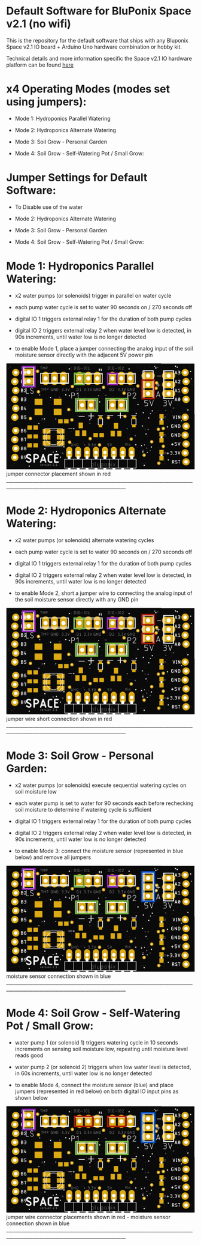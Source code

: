 # Default Software for BluPonix Space v2.1 (no wifi)

This is the repository for the default software that ships with any Bluponix Space v2.1 IO board + Arduino Uno hardware combination or hobby kit.

Technical details and more information specific the Space v2.1 IO hardware platform can be found [here](https://www.github.com)



# x4 Operating Modes (modes set using jumpers):

- Mode 1:  Hydroponics Parallel Watering

- Mode 2:  Hydroponics Alternate Watering

- Mode 3:  Soil Grow - Personal Garden

- Mode 4: Soil Grow - Self-Watering Pot / Small Grow:


# Jumper Settings for Default Software:

- To Disable use of the water

- Mode 2:  Hydroponics Alternate Watering

- Mode 3:  Soil Grow - Personal Garden

- Mode 4: Soil Grow - Self-Watering Pot / Small Grow:


# Mode 1:  Hydroponics Parallel Watering:

- x2 water pumps (or solenoids) trigger in parallel on water cycle

- each pump water cycle is set to water 90 seconds on / 270 seconds off

- digital IO 1 triggers external relay 1 for the duration of both pump cycles

- digital IO 2 triggers external relay 2 when water level low is detected, in 90s increments, until water low is no longer detected

- to enable Mode 1, place a jumper connecting the analog input of the soil moisture sensor directly with the adjacent 5V power pin

<img src='./images/space_2.1_modeA.png' />
jumper connector placement shown in red
________________________________________________________________________________________________________________________________


# Mode 2:  Hydroponics Alternate Watering:

- x2 water pumps (or solenoids) alternate watering cycles

- each pump water cycle is set to water 90 seconds on / 270 seconds off

- digital IO 1 triggers external relay 1 for the duration of both pump cycles

- digital IO 2 triggers external relay 2 when water level low is detected, in 90s increments, until water low is no longer detected

- to enable Mode 2, short a jumper wire to connecting the analog input of the soil moisture sensor directly with any GND pin

<img src='./images/space_2.1_modeB.png' />
jumper wire short connection shown in red
________________________________________________________________________________________________________________________________


# Mode 3:  Soil Grow - Personal Garden:

- x2 water pumps (or solenoids) execute sequential watering cycles on soil moisture low

- each water pump is set to water for 90 seconds each before rechecking soil moisture to determine if watering cycle is sufficient

- digital IO 1 triggers external relay 1 for the duration of both pump cycles

- digital IO 2 triggers external relay 2 when water level low is detected, in 90s increments, until water low is no longer detected

- to enable Mode 3:  connect the moisture sensor (represented in blue below) and remove all jumpers

<img src='./images/space_2.1_modeC.png' />
moisture sensor connection shown in blue
________________________________________________________________________________________________________________________________


# Mode 4: Soil Grow - Self-Watering Pot / Small Grow:

- water pump 1 (or solenoid 1) triggers watering cycle in 10 seconds increments on sensing soil moisture low, repeating until moisture level reads good

- water pump 2 (or solenoid 2) triggers when low water level is detected, in 60s increments, until water low is no longer detected

- to enable Mode 4, connect the moisture sensor (blue) and place jumpers (represented in red below) on both digital IO input pins as shown below

<img src='./images/space_2.1_modeD.png' />
jumper wire connector placements shown in red - moisture sensor connection shown in blue
________________________________________________________________________________________________________________________________
